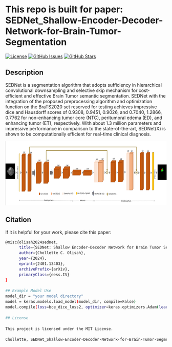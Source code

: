 # This repo is built for paper: SEDNet_Shallow-Encoder-Decoder-Network-for-Brain-Tumor-Segmentation

[![License](https://img.shields.io/badge/license-MIT-blue.svg)](LICENSE)
[![GitHub Issues](https://img.shields.io/github/issues/yourusername/yourproject.svg)](https://github.com/yourusername/yourproject/issues)
[![GitHub Stars](https://img.shields.io/github/stars/yourusername/yourproject.svg)](https://github.com/yourusername/yourproject/stargazers)

## Description

SEDNet is a segmentation algorithm that adopts sufficiency in hierarchical convolutional downsampling and selective skip mechanism for cost-efficient and effective Brain Tumor semantic segmentation. 
SEDNet with the integration of the proposed preprocessing algorithm and optimization function on the BraTS2020 set reserved for testing achieves impressive dice and Hausdorff scores of 0.9308, 0.9451,
0.9026, and 0.7040, 1.2866, 0.7762 for non-enhancing tumor core (NTC), peritumoral edema (ED), and enhancing tumor (ET), respectively. 
With about 1.3 million parameters and impressive performance in comparison to the state-of-the-art, SEDNet(X) is shown to be computationally efficient for real-time clinical diagnosis.  

<img src="SEDNet Architecture.png" width="900" height="200">

## Citation
If it is helpful for your work, please cite this paper:
```bash
@misc{olisah2024sednet,
      title={SEDNet: Shallow Encoder-Decoder Network for Brain Tumor Segmentation}, 
      author={Chollette C. Olisah},
      year={2024},
      eprint={2401.13403},
      archivePrefix={arXiv},
      primaryClass={eess.IV}
}

## Example Model Use
model_dir = "your model directory"
model = keras.models.load_model(model_dir, compile=False)
model.compile(loss=bce_dice_loss2, optimizer=keras.optimizers.Adam(learning_rate=0.0003), metrics = [dice_coef, sensitivity, specificity, C_0, C_1, C_2])

## License

This project is licensed under the MIT License.

Chollette, SEDNet_Shallow-Encoder-Decoder-Network-for-Brain-Tumor-Segmentation
